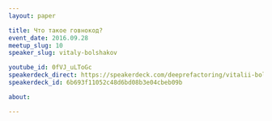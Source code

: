 ```yaml
---
layout: paper

title: Что такое говнокод?
event_date: 2016.09.28
meetup_slug: 10
speaker_slug: vitaly-bolshakov

youtube_id: 0fVJ_uLToGc
speakerdeck_direct: https://speakerdeck.com/deeprefactoring/vitalii-bol-shakov-chto-takoie-ghovnokod
speakerdeck_id: 6b693f11052c48d6bd08b3e04cbeb09b

about: 

---
```

